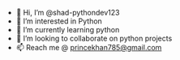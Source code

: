 - 👋 Hi, I’m @shad-pythondev123
- 👀 I’m interested in Python
- 🌱 I’m currently learning python
- 💞️ I’m looking to collaborate on python projects
- 📫 Reach me @ princekhan785@gmail.com

<!---
shad-pythondev123/shad-pythondev123 is a ✨ special ✨ repository because its `README.md` (this file) appears on your GitHub profile.
You can click the Preview link to take a look at your changes.
--->

